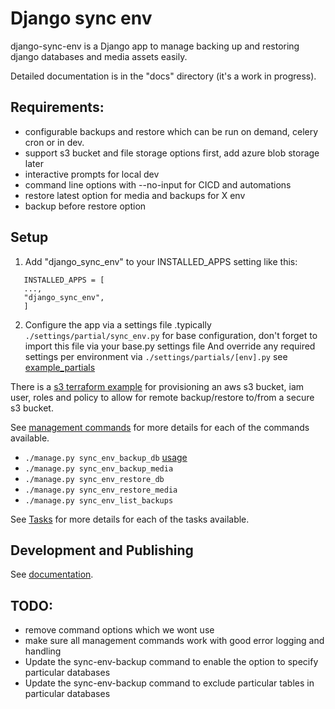 # Django sync env

django-sync-env is a Django app to manage backing up and restoring django databases and media assets easily.

Detailed documentation is in the "docs" directory (it's a work in progress).


## Requirements:
- configurable backups and restore which can be run on demand, celery cron or in dev.
- support s3 bucket and file storage options first, add azure blob storage later
- interactive prompts for local dev
- command line options with --no-input for CICD and automations
- restore latest option for media and backups for X env
- backup before restore option


## Setup

1. Add "django_sync_env" to your INSTALLED_APPS setting like this:

```
   INSTALLED_APPS = [
   ...,
   "django_sync_env",
   ]
```

2. Configure the app via a settings file .typically `./settings/partial/sync_env.py` for base configuration,
   don't forget to import this file via your base.py settings file
   And override any required settings per environment via `./settings/partials/[env].py`
   see [example_partials](docs/example_partials.md)

There is a [s3 terraform example](docs/example_terraform_aws_s3_bucket.md) for provisioning
an aws s3 bucket, iam user, roles and policy to allow for remote backup/restore to/from a secure s3 bucket.

See [management commands](docs/management_commands.md) for more details for each of the commands available.

- `./manage.py sync_env_backup_db` [usage](docs/management_commands.md#managepy-syncenvbackupdb)
- `./manage.py sync_env_backup_media`
- `./manage.py sync_env_restore_db`
- `./manage.py sync_env_restore_media`
- `./manage.py sync_env_list_backups`

See [Tasks](docs/tasks.md) for more details for each of the tasks available.

## Development and Publishing
See [documentation](docs/development_and_release_notes.md). 


## TODO:
- remove command options which we wont use
- make sure all management commands work with good error logging and handling
- Update the sync-env-backup command to enable the option to specify particular databases
- Update the sync-env-backup command to exclude particular tables in particular databases



